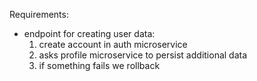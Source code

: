 Requirements:

- endpoint for creating user data:
  1. create account in auth microservice
  2. asks profile microservice to persist additional data
  3. if something fails we rollback
